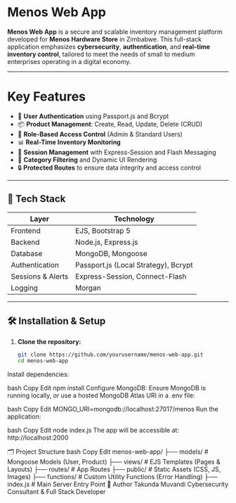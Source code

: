 #  Menos Web App

**Menos Web App** is a secure and scalable inventory management platform developed for **Menos Hardware Store** in Zimbabwe. This full-stack application emphasizes **cybersecurity**, **authentication**, and **real-time inventory control**, tailored to meet the needs of small to medium enterprises operating in a digital economy.

---

# Key Features

- 🔐 **User Authentication** using Passport.js and Bcrypt
- 📦 **Product Management**: Create, Read, Update, Delete (CRUD)
- 👥 **Role-Based Access Control** (Admin & Standard Users)
- 📊 **Real-Time Inventory Monitoring**
- 🔄 **Session Management** with Express-Session and Flash Messaging
- 🧭 **Category Filtering** and Dynamic UI Rendering
- 🔒 **Protected Routes** to ensure data integrity and access control

---

## 🧱 Tech Stack

| Layer         | Technology                     |
|---------------|--------------------------------|
| Frontend      | EJS, Bootstrap 5               |
| Backend       | Node.js, Express.js            |
| Database      | MongoDB, Mongoose              |
| Authentication| Passport.js (Local Strategy), Bcrypt |
| Sessions & Alerts | Express-Session, Connect-Flash |
| Logging       | Morgan                         |

---

## 🛠 Installation & Setup

1. **Clone the repository:**
   ```bash
   git clone https://github.com/yourusername/menos-web-app.git
   cd menos-web-app
Install dependencies:

bash
Copy
Edit
npm install
Configure MongoDB: Ensure MongoDB is running locally, or use a hosted MongoDB Atlas URI in a .env file:

bash
Copy
Edit
MONGO_URI=mongodb://localhost:27017/menos
Run the application:

bash
Copy
Edit
node index.js
The app will be accessible at: http://localhost:2000

🗂 Project Structure
bash
Copy
Edit
menos-web-app/
├── models/           # Mongoose Models (User, Product)
├── views/            # EJS Templates (Pages & Layouts)
├── routes/           # App Routes
├── public/           # Static Assets (CSS, JS, Images)
├── functions/        # Custom Utility Functions (Error Handling)
├── index.js          # Main Server Entry Point
👤 Author
Takunda Muvandi
Cybersecurity Consultant & Full Stack Developer

